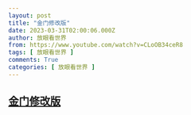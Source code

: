 ```yaml
---
layout: post
title: "金门修改版"
date: 2023-03-31T02:00:06.000Z
author: 放眼看世界
from: https://www.youtube.com/watch?v=CLoOB34ceR8
tags: [ 放眼看世界 ]
comments: True
categories: [ 放眼看世界 ]
---
```

<!--1680228006000-->
[金门修改版](https://www.youtube.com/watch?v=CLoOB34ceR8)
------

<div>

</div>
